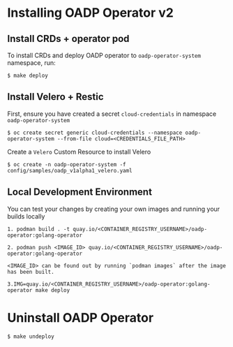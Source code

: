 # Installing OADP Operator v2

## Install CRDs + operator pod
To install CRDs and deploy OADP operator to `oadp-operator-system` namespace, run:
```
$ make deploy
```

## Install Velero + Restic
First, ensure you have created a secret `cloud-credentials` in namespace `oadp-operator-system`
```
$ oc create secret generic cloud-credentials --namespace oadp-operator-system --from-file cloud=<CREDENTIALS_FILE_PATH>
```

Create a `Velero` Custom Resource to install Velero
```
$ oc create -n oadp-operator-system -f config/samples/oadp_v1alpha1_velero.yaml
```

## Local Development Environment
You can test your changes by creating your own images and running your builds locally

```
1. podman build . -t quay.io/<CONTAINER_REGISTRY_USERNAME>/oadp-operator:golang-operator
```
```
2. podman push <IMAGE_ID> quay.io/<CONTAINER_REGISTRY_USERNAME>/oadp-operator:golang-operator
```
    <IMAGE_ID> can be found out by running `podman images` after the image has been built.
    
```
3.IMG=quay.io/<CONTAINER_REGISTRY_USERNAME>/oadp-operator:golang-operator make deploy
```

# Uninstall OADP Operator
```
$ make undeploy
```


